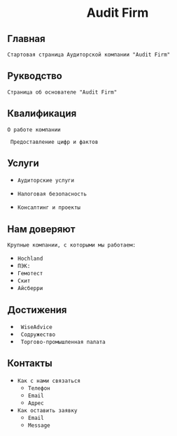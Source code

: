 <h1 align="center">Audit Firm</h1>

## Главная

```Стартовая страница Аудиторской компании "Audit Firm"```

## Рукводство

``` Страница об основателе "Audit Firm" ```

## Квалификация

```О работе компании```

``` Предоставление цифр и фактов``` 

## Услуги

- ```Аудиторские услуги```

- ```Налоговая безопасность```

- ```Консалтинг и проекты```

## Нам доверяют

```Крупные компании, с которыми мы работаем:```

- ```Hochland```
- ```ПЭК:```
- ```Гемотест```
- ```Скит```
- ```Айсберри```

## Достижения
- ``` WiseAdvice```
- ``` Содружество```
- ``` Торгово-промышленная палата```

## Контакты
- ```Как с нами связаться```
    - ```Телефон```
    - ```Email```
    - ```Адрес```
- ```Как оставить заявку```
    - ```Email```
    - ```Message```
 